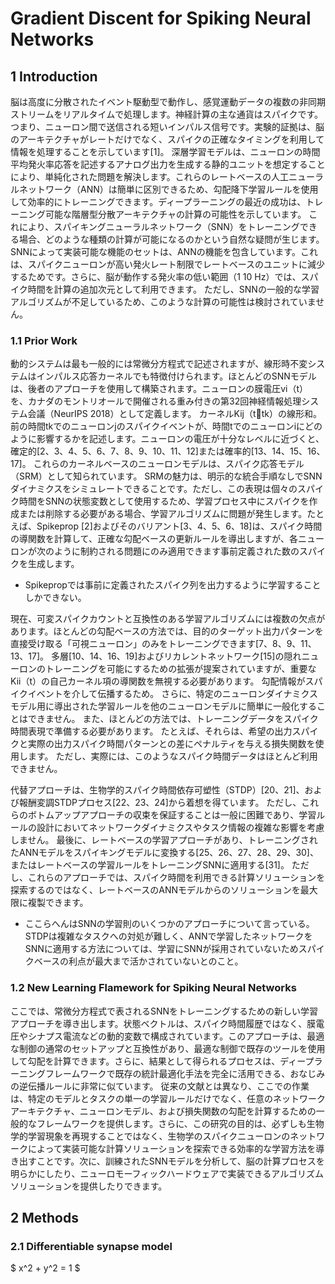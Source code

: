 # Gradient Discent for Spiking Neural Networks

## 1 Introduction
脳は高度に分散されたイベント駆動型で動作し、感覚運動データの複数の非同期ストリームをリアルタイムで処理します。神経計算の主な通貨はスパイクです。つまり、ニューロン間で送信される短いインパルス信号です。実験的証拠は、脳のアーキテクチャがレートだけでなく、スパイクの正確なタイミングを利用して情報を処理することを示しています[1]。
深層学習モデルは、ニューロンの時間平均発火率応答を記述するアナログ出力を生成する静的ユニットを想定することにより、単純化された問題を解決します。これらのレートベースの人工ニューラルネットワーク（ANN）は簡単に区別できるため、勾配降下学習ルールを使用して効率的にトレーニングできます。ディープラーニングの最近の成功は、トレーニング可能な階層型分散アーキテクチャの計算の可能性を示しています。
これにより、スパイキングニューラルネットワーク（SNN）をトレーニングできる場合、どのような種類の計算が可能になるのかという自然な疑問が生じます。 SNNによって実装可能な機能のセットは、ANNの機能を包含しています。これは、スパイクニューロンが高い発火レート制限でレートベースのユニットに減少するためです。さらに、脳が動作する発火率の低い範囲（1 10 Hz）では、スパイク時間を計算の追加次元として利用できます。
ただし、SNNの一般的な学習アルゴリズムが不足しているため、このような計算の可能性は検討されていません。

### 1.1 Prior Work

動的システムは最も一般的には常微分方程式で記述されますが、線形時不変システムはインパルス応答カーネルでも特徴付けられます。ほとんどのSNNモデルは、後者のアプローチを使用して構築されます。ニューロンの膜電圧vi（t）を、カナダのモントリオールで開催される重み付きの第32回神経情報処理システム会議（NeurIPS 2018）として定義します。
カーネルKij（t􀀀tk）の線形和。前の時間tkでのニューロンjのスパイクイベントが、時間tでのニューロンiにどのように影響するかを記述します。ニューロンの電圧が十分なレベルに近づくと、確定的[2、3、4、5、6、7、8、9、10、11、12]または確率的[13、14、15、16、 17]。
これらのカーネルベースのニューロンモデルは、スパイク応答モデル（SRM）として知られています。 SRMの魅力は、明示的な統合手順なしでSNNダイナミクスをシミュレートできることです。ただし、この表現は個々のスパイク時間をSNNの状態変数として使用するため、学習プロセス中にスパイクを作成または削除する必要がある場合、学習アルゴリズムに問題が発生します。たとえば、Spikeprop [2]およびそのバリアント[3、4、5、6、18]は、スパイク時間の導関数を計算して、正確な勾配ベースの更新ルールを導出しますが、各ニューロンが次のように制約される問題にのみ適用できます事前定義された数のスパイクを生成します。

- Spikepropでは事前に定義されたスパイク列を出力するように学習することしかできない。

現在、可変スパイクカウントと互換性のある学習アルゴリズムには複数の欠点があります。ほとんどの勾配ベースの方法では、目的のターゲット出力パターンを直接受け取る「可視ニューロン」のみをトレーニングできます[7、8、9、11、13、17]。 多層[10、14、16、19]およびリカレントネットワーク[15]の隠れニューロンのトレーニングを可能にするための拡張が提案されていますが、重要なKii（t）の自己カーネル項の導関数を無視する必要があります。 勾配情報がスパイクイベントを介して伝播するため。 さらに、特定のニューロンダイナミクスモデル用に導出された学習ルールを他のニューロンモデルに簡単に一般化することはできません。 また、ほとんどの方法では、トレーニングデータをスパイク時間表現で準備する必要があります。 たとえば、それらは、希望の出力スパイクと実際の出力スパイク時間パターンとの差にペナルティを与える損失関数を使用します。 ただし、実際には、このようなスパイク時間データはほとんど利用できません。

代替アプローチは、生物学的スパイク時間依存可塑性（STDP）[20、21]、および報酬変調STDPプロセス[22、23、24]から着想を得ています。 ただし、これらのボトムアップアプローチの収束を保証することは一般に困難であり、学習ルールの設計においてネットワークダイナミクスやタスク情報の複雑な影響を考慮しません。
最後に、レートベースの学習アプローチがあり、トレーニングされたANNモデルをスパイキングモデルに変換する[25、26、27、28、29、30]、またはレートベースの学習ルールをトレーニングSNNに適用する[31]。 ただし、これらのアプローチでは、スパイク時間を利用できる計算ソリューションを探索するのではなく、レートベースのANNモデルからのソリューションを最大限に複製できます。

- ここらへんはSNNの学習則のいくつかのアプローチについて言っている。STDPは複雑なタスクへの対処が難しく、ANNで学習したネットワークをSNNに適用する方法については、学習にSNNが採用されていないためスパイクベースの利点が最大まで活かされていないとのこと。

### 1.2 New Learning Flamework for Spiking Neural Networks

ここでは、常微分方程式で表されるSNNをトレーニングするための新しい学習アプローチを導き出します。状態ベクトルは、スパイク時間履歴ではなく、膜電圧やシナプス電流などの動的変数で構成されています。このアプローチは、最適な制御の通常のセットアップと互換性があり、最適な制御で既存のツールを使用して勾配を計算できます。さらに、結果として得られるプロセスは、ディープラーニングフレームワークで既存の統計最適化手法を完全に活用できる、おなじみの逆伝播ルールに非常に似ています。
従来の文献とは異なり、ここでの作業は、特定のモデルとタスクの単一の学習ルールだけでなく、任意のネットワークアーキテクチャ、ニューロンモデル、および損失関数の勾配を計算するための一般的なフレームワークを提供します。さらに、この研究の目的は、必ずしも生物学的学習現象を再現することではなく、生物学のスパイクニューロンのネットワークによって実装可能な計算ソリューションを探索できる効率的な学習方法を導き出すことです。次に、訓練されたSNNモデルを分析して、脳の計算プロセスを明らかにしたり、ニューロモーフィックハードウェアで実装できるアルゴリズムソリューションを提供したりできます。

## 2 Methods
### 2.1 Differentiable synapse model

$ x^2 + y^2 = 1 $
